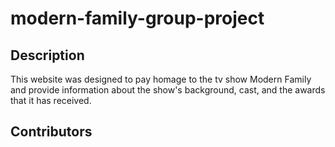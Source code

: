 # modern-family-group-project

## Description
This website was designed to pay homage to the tv show Modern Family and provide information about the show's background, cast, and the awards that it has received.

## Contributors
